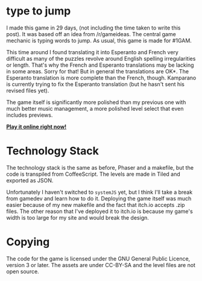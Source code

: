 # type to jump
I made this game in 29 days, (not including the time taken to write this post).
It was based off an idea from /r/gameideas. 
The central game mechanic is typing words to jump. 
As usual, this game is made for #1GAM.

This time around I found translating it into Esperanto and French very difficult as many of the puzzles revolve around English spelling irregularities or length. 
That's why the French and Esperanto translations may be lacking in some areas. 
Sorry for that! 
But in general the translations are OK*. 
The Esperanto translation is more complete than the French, though. 
Kamparano is currently trying to fix the Esperanto translation (but he hasn't sent his revised files yet).

The game itself is significantly more polished than my previous one with much better music management, a more polished level select that even includes previews.

**[Play it online right now!](https://swissnetizen.itch.io/gidsuk)**

# Technology Stack
The technology stack is the same as before, Phaser and a makefile, but the code is transpiled from CoffeeScript.
The levels are made in Tiled and exported as JSON.

Unfortunately I haven't switched to `systemJS` yet, but I think I'll take a break from gamedev and learn how to do it. 
Deploying the game itself was much easier because of my new makefile and the fact that itch.io accepts .zip files. 
The other reason that I've deployed it to itch.io is because my game's width is too large for my site and would break the design.
# Copying

The code for the game is licensed under the GNU General Public Licence, version 3 or later.
The assets are under CC-BY-SA and the level files are not open source.
